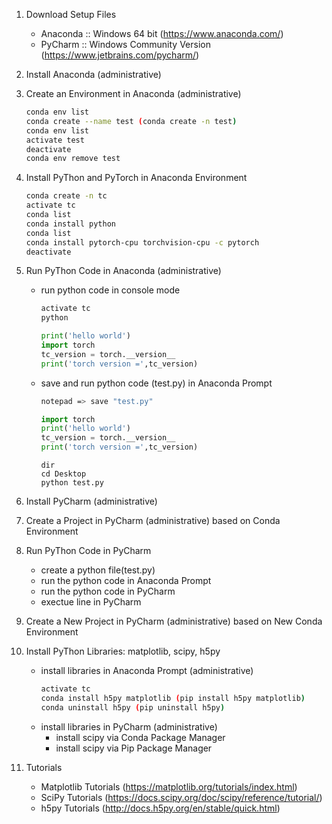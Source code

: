 1. Download Setup Files
    - Anaconda :: Windows 64 bit (https://www.anaconda.com/)
    - PyCharm :: Windows Community Version (https://www.jetbrains.com/pycharm/)

1. Install Anaconda (administrative)

1. Create an Environment in Anaconda (administrative)
     ```bash
    conda env list
    conda create --name test (conda create -n test)
    conda env list
    activate test
    deactivate
    conda env remove test
    ```

1. Install PyThon and PyTorch in Anaconda Environment
    ```bash
    conda create -n tc
    activate tc
    conda list
    conda install python
    conda list
    conda install pytorch-cpu torchvision-cpu -c pytorch
    deactivate
    ```

1. Run PyThon Code in Anaconda (administrative)
    - run python code in console mode
        ```bash
        activate tc
        python
        ```
        
        ```python
        print('hello world')
        import torch
        tc_version = torch.__version__
        print('torch version =',tc_version)      
        ```
    - save and run python code (test.py) in Anaconda Prompt 
        ```bash
        notepad => save "test.py"
        ```
        
        ```python
        import torch
        print('hello world')
        tc_version = torch.__version__
        print('torch version =',tc_version) 
        ```
        ```text
        dir
        cd Desktop
        python test.py
        ```
1. Install PyCharm (administrative)

1. Create a Project in PyCharm (administrative) based on Conda Environment

1. Run PyThon Code in PyCharm    
    - create a python file(test.py)
    - run the python code in Anaconda Prompt
    - run the python code in PyCharm
    - exectue line in PyCharm

1. Create a New Project in PyCharm (administrative) based on New Conda Environment

1. Install PyThon Libraries: matplotlib, scipy, h5py
    - install libraries in Anaconda Prompt (administrative)
        ```bash
        activate tc
        conda install h5py matplotlib (pip install h5py matplotlib)
        conda uninstall h5py (pip uninstall h5py)        
        ```
    - install libraries in PyCharm (administrative)
        - install scipy via Conda Package Manager
        - install scipy via Pip Package Manager
        
1. Tutorials
    - Matplotlib Tutorials (https://matplotlib.org/tutorials/index.html)
    - SciPy Tutorials (https://docs.scipy.org/doc/scipy/reference/tutorial/)
    - h5py Tutorials (http://docs.h5py.org/en/stable/quick.html)
